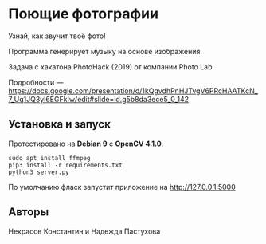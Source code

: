 Поющие фотографии
=================

Узнай, как звучит твоё фото!

Программа генерирует музыку на основе изображения.

Задача с хакатона PhotoHack (2019) от компании Photo Lab.

Подробности &mdash; https://docs.google.com/presentation/d/1kQgvdhPnHJTvgV6PRcHAATKcN_7_Uq1JQ3yl6EGFkIw/edit#slide=id.g5b8da3ece5_0_142


Установка и запуск
------------------

Протестировано на **Debian 9** с **OpenCV 4.1.0**.
```
sudo apt install ffmpeg
pip3 install -r requirements.txt
python3 server.py
```

По умолчанию фласк запустит приложение на http://127.0.0.1:5000


Авторы
------

Некрасов Константин и Надежда Пастухова
